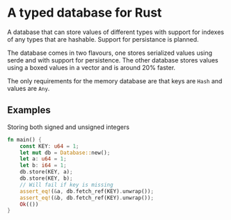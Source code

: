 # A typed database for Rust
A database that can store values of different types with support for indexes of any types that are hashable. Support for persistance is planned.

The database comes in two flavours, one stores serialized values using serde and with support for persistence. 
The other database stores values using a boxed values in a vector and is around 20% faster.

The only requirements for the memory database are that keys are `Hash` and values are `Any`.

## Examples
Storing both signed and unsigned integers
```rust
fn main() {
    const KEY: u64 = 1;
    let mut db = Database::new();
    let a: u64 = 1;
    let b: i64 = 1;
    db.store(KEY, a);
    db.store(KEY, b);
    // Will fail if key is missing
    assert_eq!(&a, db.fetch_ref(KEY).unwrap());
    assert_eq!(&b, db.fetch_ref(KEY).unwrap());
    Ok(())
}
```